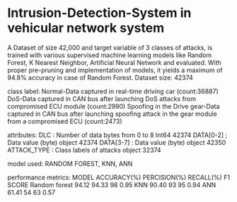# Intrusion-Detection-System in vehicular network system
A Dataset of size 42,000 and target variable of 3 classes of attacks, is trained with various supervised machine learning models like Random Forest, K Nearest Neighbor, Artificial Neural Network and evaluated. With proper pre-pruning and implementation of models, it yields a maximum of 94.8% accuracy in case of Random Forest.
Dataset size: 42374

class label: 
Normal-Data captured in real-time driving car	(count:36887)
DoS-Data captured in CAN bus  after launching DoS attacks from compromised ECU module	(count:2990)
Spoofing in the Drive gear-Data captured in CAN bus  after launching spoofing attack in the gear module from a compromised ECU	(count:2473)

attributes:
DLC	       : Number of data bytes from 0 to 8	Int64 	42374
DATA[0-2]	 ; Data value (byte)               	object	42374
DATA[3-7]	 : Data value (byte)               	object	42350
ATTACK_TYPE	: Class labels of attacks         	object	32374

model used: RANDOM FOREST, KNN, ANN

performance metrics:
MODEL	           ACCURACY(%)	PERCISION(%)	RECALL(%)	F1 SCORE
Random forest	    94.12	        94.33	        98	      0.95
KNN	              90.40	          93	        95	      0.94
ANN	              61.41	          54	        63	      0.57


